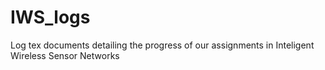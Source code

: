 # IWS_logs
Log tex documents detailing the progress of our assignments in Inteligent Wireless Sensor Networks
